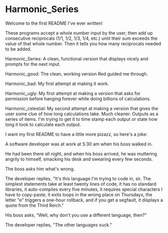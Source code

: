 # Harmonic_Series

Welcome to the first README I've ever written!

These programs accept a whole number input by the user, then add up consecutive reciprocals (1/1, 1/2, 1/3, 1/4, etc.) until their sum exceeds the value of that whole number. Then it tells you how many reciprocals needed to be added.

Harmonic_Series: A clean, functional version that displays nicely and prompts for the next input.

Harmonic_good: The clean, working version Red guided me through.

Harmonic_bad: My first attempt at making it work.

Harmonic_ugly: My first attempt at making a version that asks for permission before hanging forever while doing billions of calculations.

Harmonic_celestial: My second attempt at making a version that gives the user some clue of how long calculations take. Much cleaner. Outputs as a series of items. I'm trying to get it to time stamp each output or state how long it took to calculate each output.

I want my first README to have a little more pizazz, so here's a joke:

A software developer was at work at 5:30 am when his boss walked in.

He had been there all night, and when his boss arrived, he was muttering angrily to himself, smacking his desk and swearing every few seconds.

The boss asks him what's wrong.

The developer replies, "It's this language I'm trying to code in, sir. The simplest statements take at least twenty lines of code, it has no standard libraries, it auto-compiles every five minutes, it requires special characters I have to copy-paste, it exits loops in the wrong place on Thursdays, the letter "e" triggers a one-hour rollback, and if you get a segfault, it displays a quote from the Third Reich."

His boss asks, "Well, why don't you use a different language, then?"

The developer replies, "The other languages suck."
